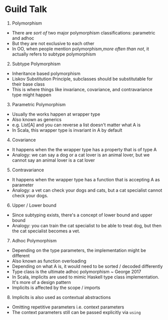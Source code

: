 # Guild Talk

1. Polymorphism
- There are _sort of_ two major polymorphism classifications: parametric and adhoc
- But they are not exclusive to each other
- In OO, when people mention polymorphism,_more often than not_, it actually refers to subtype polymorphism

2. Subtype Polymorphism
- Inheritance based polymorphism
- Liskov Substitution Principle, subclasses should be substitutable for their base class
- This is where things like invariance, covariance, and contravariance type might happen

3. Parametric Polymorphism
- Usually the works happen at wrapper type
- Also known as generics
- e.g. List[A] and you can reverse a list doesn't matter what A is
- In Scala, this wrapper type is invariant in A by default

4. Covariance
- It happens when the the wrapper type has a property that is of type A
- Analogy: we can say a dog or a cat lover is an animal lover, but we cannot say an animal lover is a cat lover

5. Contravariance
- It happens when the wrapper type has a function that is accepting A as parameter
- Analogy: a vet can check your dogs and cats, but a cat specialist cannot check your dogs.

6. Upper / Lower bound
- Since subtyping exists, there's a concept of lower bound and upper bound
- Analogy: you can train the cat specialist to be able to treat dog, but then the cat specialist becomes a vet.

7. Adhoc Polymorphism
- Depending on the type parameters, the implementation might be different
- Also known as function overloading
- Depending on what A is, it would need to be sorted / decoded differently
- Type class is the ultimate adhoc polymorphism ~ George 2017
- In Scala, implicits are used to mimic Haskell type class implementation. It's more of a design pattern
- Implicits is affected by the scope / imports

8. Implicits is also used as contextual abstractions
- Omitting repetitive parameters i.e. context parameters
- The context parameters still can be passed explicitly via `using`
